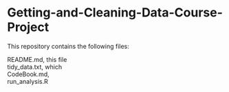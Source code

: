 # Getting-and-Cleaning-Data-Course-Project
This repository contains the following files:

README.md, this file  
tidy_data.txt, which  
CodeBook.md,  
run_analysis.R 
